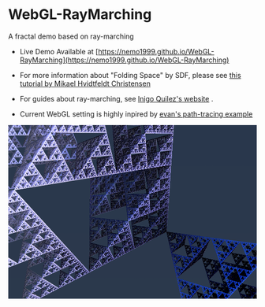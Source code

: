 # WebGL-RayMarching
A fractal demo based on ray-marching

- Live Demo Available at [https://nemo1999.github.io/WebGL-RayMarching](https://nemo1999.github.io/WebGL-RayMarching)

- For more information about "Folding Space" by SDF, please see [this tutorial by Mikael Hvidtfeldt Christensen](http://blog.hvidtfeldts.net/index.php/2011/08/distance-estimated-3d-fractals-iii-folding-space/)

- For guides about ray-marching, see [Inigo Quilez's website](https://www.iquilezles.org/www/index.htm) .

- Current WebGL setting is highly inpired by [evan's path-tracing example](http://madebyevan.com/webgl-path-tracing/)


![](triangle.png)
